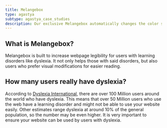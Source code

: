 ```yaml
---
title: Melangebox
type: agastya
subtype: agastya_case_studies
description: Our exclusive Melangebox automatically changes the color schemes and contrast ratios, typography, and removes unnecessary elements.
---
```


## What is Melangebox?

Melangebox is built to increase webpage legibility for users with learning disorders like dyslexia. It not only helps those with said disorders, but also users who prefer visual modifications for easier reading.

## How many users really have dyslexia?

According to [Dyslexia International](#), there are over 100 Million users around the world who have dyslexia. This means that over 50 Million users who use the web have a learning disorder and might not be able to use your website easily. Other estimates range dyslexia at around 10% of the general population, so the number may be even higher. It is very important to ensure your website can be used by users with dyslexia.